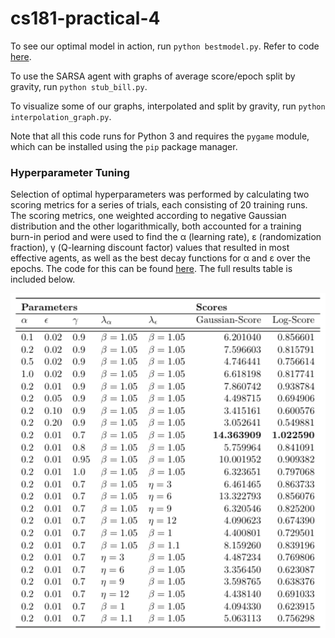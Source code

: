 # cs181-practical-4

To see our optimal model in action, run `python bestmodel.py`. Refer to code [here](bestmodel.py).

To use the SARSA agent with graphs of average score/epoch split by gravity, run `python stub_bill.py`.

To visualize some of our graphs, interpolated and split by gravity, run `python interpolation_graph.py`.

Note that all this code runs for Python 3 and requires the `pygame` module, which can be installed using the `pip` package manager.

### Hyperparameter Tuning

Selection of optimal hyperparameters was performed by calculating two scoring metrics for a series of trials, each consisting of 20 training runs. The scoring metrics, one weighted according to negative Gaussian distribution and the other logarithmically, both accounted for a training burn-in period and were used to find the &alpha; (learning rate), &epsilon; (randomization fraction), &gamma; (Q-learning discount factor) values that resulted in most effective agents, as well as the best decay functions for &alpha; and &epsilon; over the epochs. The code for this can be found [here](stub_j.py). The full results table is included below.

![results](results.jpg)
